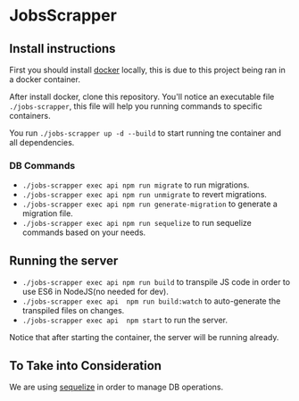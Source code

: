 # JobsScrapper

## Install instructions

First you should install [docker](https://www.docker.com/get-started) locally, this is due to this project being ran in a docker container.

After install docker, clone this repository. You'll notice an executable file `./jobs-scrapper`, this file will help you running commands to specific containers.

You run `./jobs-scrapper up -d --build` to start running tne container and all dependencies.

### DB Commands

* `./jobs-scrapper exec api npm run migrate` to run migrations.
* `./jobs-scrapper exec api npm run unmigrate` to revert migrations.
* `./jobs-scrapper exec api npm run generate-migration` to generate a migration file.
* `./jobs-scrapper exec api npm run sequelize` to run sequelize commands based on your needs.

## Running the server

* `./jobs-scrapper exec api npm run build` to transpile JS code in order to use ES6 in NodeJS(no needed for dev).
* `./jobs-scrapper exec api  npm run build:watch` to auto-generate the transpiled files on changes.
* `./jobs-scrapper exec api  npm start` to run the server.

Notice that after starting the container, the server will be running already.

## To Take into Consideration

We are using [sequelize](http://docs.sequelizejs.com/manual/installation/getting-started) in order to manage DB operations.
